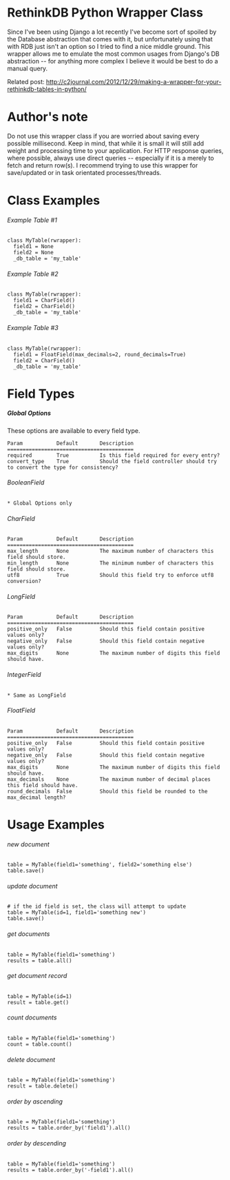 RethinkDB Python Wrapper Class
==============================
Since I've been using Django a lot recently I've become sort of spoiled by the
Database abstraction that comes with it, but unfortunately using that with RDB
just isn't an option so I tried to find a nice middle ground. This wrapper
allows me to emulate the most common usages from Django's DB abstraction -- for
anything more complex I believe it would be best to do a manual query.

Related post: http://c2journal.com/2012/12/29/making-a-wrapper-for-your-rethinkdb-tables-in-python/


Author's note
=============
Do not use this wrapper class if you are worried about saving every possible
millisecond. Keep in mind, that while it is small it will still add weight and
processing time to your application. For HTTP response queries, where possible,
always use direct queries -- especially if it is a merely to fetch and return
row(s). I recommend trying to use this wrapper for save/updated or in task
orientated processes/threads.


Class Examples
==============
###### Example Table #1
```
class MyTable(rwrapper):
  field1 = None
  field2 = None
  _db_table = 'my_table'
```
###### Example Table #2
```
class MyTable(rwrapper):
  field1 = CharField()
  field2 = CharField()
  _db_table = 'my_table'
```
###### Example Table #3
```
class MyTable(rwrapper):
  field1 = FloatField(max_decimals=2, round_decimals=True)
  field2 = CharField()
  _db_table = 'my_table'
```

Field Types
===========
##### Global Options
These options are available to every field type.
```
Param           Default       Description
=========================================
required        True          Is this field required for every entry?
convert_type    True          Should the field controller should try to convert the type for consistency?

```
###### BooleanField
```
* Global Options only
```
###### CharField
```
Param           Default       Description
=========================================
max_length      None          The maximum number of characters this field should store.
min_length      None          The minimum number of characters this field should store.
utf8            True          Should this field try to enforce utf8 conversion?
```
###### LongField
```
Param           Default       Description
=========================================
positive_only   False         Should this field contain positive values only?
negative_only   False         Should this field contain negative values only?
max_digits      None          The maximum number of digits this field should have.
```
###### IntegerField
```
* Same as LongField
```
###### FloatField
```
Param           Default       Description
=========================================
positive_only   False         Should this field contain positive values only?
negative_only   False         Should this field contain negative values only?
max_digits      None          The maximum number of digits this field should have.
max_decimals    None          The maximum number of decimal places this field should have.
round_decimals  False         Should this field be rounded to the max_decimal length?
```



Usage Examples
==============
###### new document
```
table = MyTable(field1='something', field2='something else')
table.save()
```
###### update document
```
# if the id field is set, the class will attempt to update
table = MyTable(id=1, field1='something new')
table.save()
```
###### get documents
```
table = MyTable(field1='something')
results = table.all()
```
###### get document record
```
table = MyTable(id=1)
result = table.get()
```
###### count documents
```
table = MyTable(field1='something')
count = table.count()
```
###### delete document
```
table = MyTable(field1='something')
result = table.delete()
```
###### order by ascending
```
table = MyTable(field1='something')
results = table.order_by('field1').all()
```
###### order by descending
```
table = MyTable(field1='something')
results = table.order_by('-field1').all()
```
